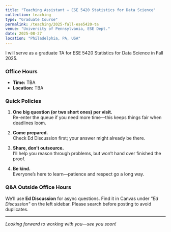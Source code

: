 ```yaml
---
title: "Teaching Assistant – ESE 5420 Statistics for Data Science"
collection: teaching
type: "Graduate Course"
permalink: /teaching/2025-fall-ese5420-ta
venue: "University of Pennsylvania, ESE Dept."
date: 2025-08-27 
location: "Philadelphia, PA, USA"
---
```


I will serve as a graduate TA for ESE 5420 Statistics for Data Science in Fall 2025.

### Office Hours

- **Time:** TBA  
- **Location:** TBA

### Quick Policies

1. **One big question (or two short ones) per visit.**  
    Re-enter the queue if you need more time—this keeps things fair when deadlines loom.

2. **Come prepared.**    
    Check Ed Discussion first; your answer might already be there.

3. **Share, don’t outsource.**  
    I’ll help you reason through problems, but won’t hand over finished the proof.

4. **Be kind.**  
    Everyone’s here to learn—patience and respect go a long way.

### Q&A Outside Office Hours

We’ll use **Ed Discussion** for async questions. Find it in Canvas under *"Ed Discussion"* on the left sidebar. Please search before posting to avoid duplicates.

---

*Looking forward to working with you—see you soon!* 
